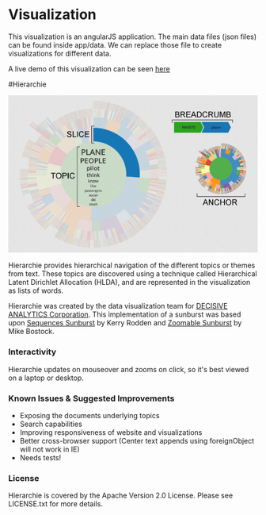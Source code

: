 # Visualization
This visualization is an angularJS application. 
The main data files (json files) can be found inside app/data. We can replace those file to create visualizations for different data.

A live demo of this visualization can be seen [here](http://asutosh-satapathy.com/#/)

#Hierarchie

![ScreenShot](app/img/full.png)

Hierarchie provides hierarchical navigation of the different topics or themes from text. These topics are discovered using a technique called Hierarchical Latent Dirichlet Allocation (HLDA), and are represented in the visualization as lists of words.


Hierarchie was created by the data visualization team for [DECISIVE ANALYTICS Corporation](http://www.dac.us). This implementation of a sunburst was based upon [Sequences Sunburst](http://bl.ocks.org/kerryrodden/7090426) by Kerry Rodden and [Zoomable Sunburst](http://bl.ocks.org/mbostock/4348373) by Mike Bostock.

### Interactivity

Hierarchie updates on mouseover and zooms on click, so it's best viewed on a laptop or desktop. 

### Known Issues & Suggested Improvements
- Exposing the documents underlying topics
- Search capabilities
- Improving responsiveness of website and visualizations
- Better cross-browser support (Center text appends using foreignObject will not work in IE)
- Needs tests!

### License

Hierarchie is covered by the Apache Version 2.0 License. Please see LICENSE.txt for more details.
